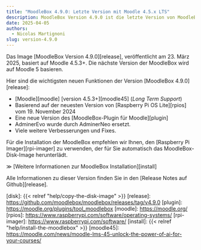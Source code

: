 ```yaml
---
title: "MoodleBox 4.9.0: Letzte Version mit Moodle 4.5.x LTS"
description: MoodleBox Version 4.9.0 ist die letzte Version von MoodleBox mit Moodle 4.5.x. Die nächste Version wird auf Moodle 5 basieren.
date: 2025-04-05
authors:
  - Nicolas Martignoni
slug: version-4.9.0
---
```

Das Image [MoodleBox Version 4.9.0][release], veröffentlicht am 23. März 2025, basiert auf Moodle 4.5.3+. Die nächste Version der MoodleBox wird auf Moodle 5 basieren.

Hier sind die wichtigsten neuen Funktionen der Version [MoodleBox 4.9.0][release]:
- [Moodle][moodle] [version 4.5.3+][moodle45] (_Long Term Support_)
- Basierend auf der neuesten Version von [Raspberry Pi OS Lite][rpios] vom 19. November 2024
- Eine neue Version des [MoodleBox-Plugin für Moodle][plugin]
- AdminerEvo wurde durch AdminerNeo ersetzt.
- Viele weitere Verbesserungen und Fixes.

Für die Installation der MoodleBox empfehlen wir Ihnen, den [Raspberry Pi Imager][rpi-imager] zu verwenden, der für Sie automatisch das MoodleBox-Disk-Image herunterlädt.

&Gt; [Weitere Informationen zur MoodleBox Installation][install]

Alle Informationen zu dieser Version finden Sie in den [Release Notes auf Github][release].

[disk]: {{< relref "help/copy-the-disk-image" >}}
[release]: https://github.com/moodlebox/moodlebox/releases/tag/v4.9.0
[plugin]: https://moodle.org/plugins/tool_moodlebox
[moodle]: https://moodle.org/
[rpios]: https://www.raspberrypi.com/software/operating-systems/
[rpi-imager]: https://www.raspberrypi.com/software/
[install]: {{< relref "help/install-the-moodlebox" >}}
[moodle45]: https://moodle.com/news/moodle-lms-45-unlock-the-power-of-ai-for-your-courses/
